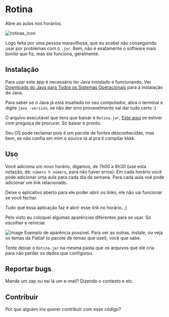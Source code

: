 # Rotina
Abre as aulas nos horários.

![rotinas_icon](https://user-images.githubusercontent.com/54824248/141036966-1e7582fe-8b33-4842-afb1-50e50bba1e2a.png)

Logo feita por uma pessoa maravilhosa, que eu acabei não conseguindo usar por problemas com o `.jar`.
Bem, não é exatamente o software mais bonito que fiz, mas ele funciona, geralmente.

## Instalação
Para usar este app é necessário ter Java instalado e funcionando.
Ver [Downloads do Java para Todos os Sistemas Operacionais](https://www.java.com/pt-BR/download/manual.jsp) para a instalação do Java.

Para saber se o Java já está insatlado no seu computador, abra o terminal e digite `java -version`, se não der erro provavelmente vai dar tudo certo :)

O arquivo executável que tens que baixar é `Rotina.jar`,
[Este aqui](https://github.com/icarob-eng/Rotina/blob/master/Rotina.jar) se estiver com preguiça de procurar. Só baixar e pronto.

Seu OS pode reclamar pois é um pacote de fontes desconhecidas, mas bem, se não confia em mim o source tá aí pra ti compilar kkkk.

## Uso
Você adiciona um novo horário, digamos, de 7h00 a 8h30 (use esta notação, de: `número h número`, para não haver erros).
Em cada horário você pode adicionar uma aula para cada dia da semana. Para cada aula voê pode adicionar um link relacionado.

Deixe o aplicativo aberto para ele poder abrir os links, ele não vai funcionar se você fechar.

Tudo que essa aplicação faz é abrir esse link no horário. ;)

Pelo visto eu coloquei algumas aparências diferentes para se usar. Só escolher e reiniciar.

![image](https://user-images.githubusercontent.com/54824248/141037376-baba324b-c3fc-43e9-96a7-ab82a4ba0ba2.png)
Exemplo de aparência possível. Para ver as outras, instale, ou veja os temas da Flatlaf (o pacote de temas que usei), você que sabe.

Tente deixar o `Rotina.jar` na mesma pasta que os arquivos que ele cria para não perder os dados que configurou.

## Reportar bugs
Manda um zap ou sei lá um e-mail? Dizendo o contexto e etc.

## Contribuir
Por que alguém iria querer contribuir com esse código?
